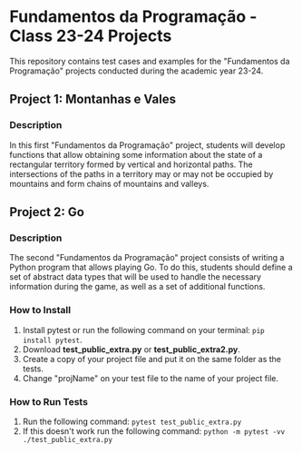 # Fundamentos da Programação - Class 23-24 Projects
This repository contains test cases and examples for the "Fundamentos da Programação" projects conducted during the academic year 23-24.

## Project 1: Montanhas e Vales

### Description

In this first "Fundamentos da Programação" project, students will develop functions that allow obtaining some information about the state of a rectangular territory formed by vertical and horizontal paths. The intersections of the paths in a territory may or may not be occupied by mountains and form chains of mountains and valleys.

## Project 2: Go

### Description

The second "Fundamentos da Programação" project consists of writing a Python program that allows playing Go. To do this, students should define a set of abstract data types that will be used to handle the necessary information during the game, as well as a set of additional functions.

### How to Install

1. Install pytest or run the following command on your terminal: `pip install pytest`.
2. Download **test_public_extra.py** or **test_public_extra2.py**.
3. Create a copy of your project file and put it on the same folder as the tests.
4. Change "projName" on your test file to the name of your project file.

### How to Run Tests

1. Run the following command: `pytest test_public_extra.py`
2. If this doesn't work run the following command: `python -m pytest -vv ./test_public_extra.py`

 
